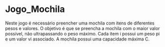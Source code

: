 # Jogo_Mochila
Neste jogo é necessário preencher uma mochila com itens de diferentes pesos e valores. O
objetivo é que se preencha a mochila com o maior valor possível, não ultrapassando o peso
máximo. Cada item i possui um peso pi e um valor vi associado. A mochila possui uma
capacidade máxima C.

